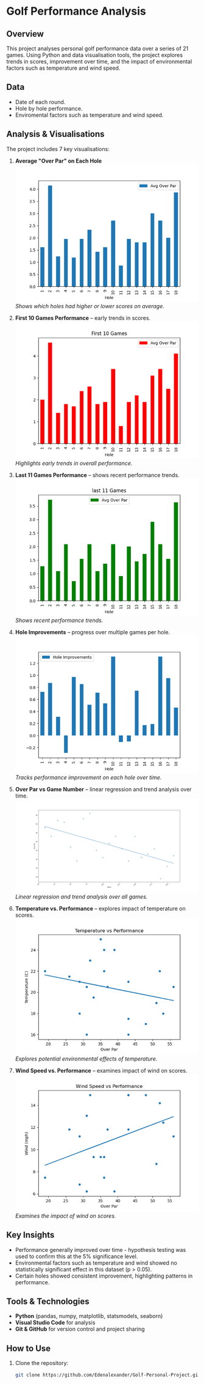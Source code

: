 # Golf Performance Analysis
## Overview
This project analyses personal golf performance data over a series of 21 games. Using Python and data visualisation tools, the project explores trends in scores, improvement over time, and the impact of environmental factors such as temperature and wind speed.

## Data 
- Date of each round.
- Hole by hole performance.
- Enviromental factors such as temperature and wind speed.

## Analysis & Visualisations
The project includes 7 key visualisations:
1. **Average "Over Par" on Each Hole**
![Average Over Par on Each Hole](Visuals/Avg_Over_Par_on_each_hole.png)
*Shows which holes had higher or lower scores on average.*

2. **First 10 Games Performance** – early trends in scores.
![First 10 Games Performance](Visuals/First_10_Games.png)
*Highlights early trends in overall performance.*

3. **Last 11 Games Performance** – shows recent performance trends.
![Last 11 Games Performance](Visuals/Last_11_Games.png)  
*Shows recent performance trends.*

5. **Hole Improvements** – progress over multiple games per hole.
![Hole Improvements](Visuals/Hole_Improvements.png)  
*Tracks performance improvement on each hole over time.*
  
7. **Over Par vs Game Number** – linear regression and trend analysis over time.
![Over Par vs Game Number](Visuals/Over_Par_vs_Game_Number.png)  
*Linear regression and trend analysis over all games.*
 
9. **Temperature vs. Performance** – explores impact of temperature on scores.
![Temperature vs Performance](Visuals/Temp_vs_Performance.png)  
*Explores potential environmental effects of temperature.*
 
11. **Wind Speed vs. Performance** – examines impact of wind on scores.
![Wind Speed vs Performance](Visuals/Wind_Speed_vs_Performance.png)  
*Examines the impact of wind on scores.*

## Key Insights
- Performance generally improved over time - hypothesis testing was used to confirm this at the 5% significance level.  
- Environmental factors such as temperature and wind showed no statistically significant effect in this dataset (p > 0.05).  
- Certain holes showed consistent improvement, highlighting patterns in performance.

## Tools & Technologies
- **Python** (pandas, numpy, matplotlib, statsmodels, seaborn)  
- **Visual Studio Code** for analysis  
- **Git & GitHub** for version control and project sharing

## How to Use
1. Clone the repository:  
   ```bash
   git clone https://github.com/Edenalexander/Golf-Personal-Project.git
